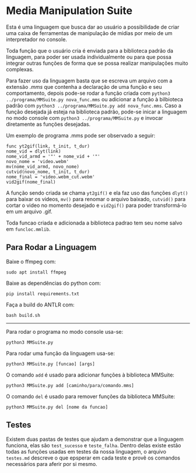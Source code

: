 # Media Manipulation Suite

Esta é uma linguagem que busca dar ao usuário a possibilidade de criar uma caixa de ferramentas de manipulação de midias por meio de um interpretador no console.  

Toda função que o usuário cria é enviada para a biblioteca padrão da linguagem, para poder ser usada individualmente ou para que possa integrar outras funções de forma que se possa realizar manipulações muito complexas.  

Para fazer uso da linguagem basta que se escreva um arquivo com a extensão _.mms_ que contenha a declaração de uma função e seu comportamento, depois pode-se rodar a função criada com `python3 ../programa/MMSuite.py nova_func.mms` ou adicionar a função à bilbioteca padrão com `python3 ../programa/MMSuite.py add nova_func.mms`. Caso a função desejada já esteja na biblioteca padrão, pode-se inicar a linguagem no modo console com `python3 ../programa/MMSuite.py` e invocar diretamente as funções desejadas.  

Um exemplo de programa .mms pode ser observado a seguir:  
```
func yt2gif(link, t_init, t_dur)
nome_vid = dlyt(link)
nome_vid_armd = '"' + nome_vid + '"'
novo_nome = 'video.webm'
mv(nome_vid_armd, novo_nome)
cutvid(novo_nome, t_init, t_dur)
nome_final = 'video.webm_cut.webm'
vid2gif(nome_final)
```  

A função sendo criada se chama `yt2gif()` e ela faz uso das funções `dlyt()` para baixar os videos, `mv()` para renomar o arquivo baixado, `cutvid()` para cortar o video no momento desejado e `vid2gif()` para poder transformá-lo em um arquivo .gif.  

Toda funcao criada e adicionada a biblioteca padrao tem seu nome salvo em `funcloc.mmlib`.  

## Para Rodar a Linguagem

Baixe o ffmpeg com:  
```
sudo apt install ffmpeg
```

Baixe as dependências do python com:  
```
pip install requirements.txt
```

Faça a build do ANTLR com:  
```
bash build.sh
```

---

Para rodar o programa no modo console usa-se:  
```
python3 MMSuite.py 
```

Para rodar uma função da linguagem usa-se:  
```
python3 MMSuite.py [funcao] [args]
```

O comando `add` é usado para adicionar funções à biblioteca MMSuite:  
```
python3 MMSuite.py add [caminho/para/comando.mms]
```

O comando `del` é usado para remover funções da biblioteca MMSuite:  
```
python3 MMSuite.py del [nome da funcao]
```

## Testes
Existem duas pastas de testes que ajudam a demonstrar que a linguagem funciona, elas são `test_sucesso` e `teste_falha`. Dentro delas existe estão todas as funções usadas em testes da nossa linguagem, o arquivo `testes.md` descreve o que epsperar em cada teste e provê os comandos necessários para aferir por si mesmo.  